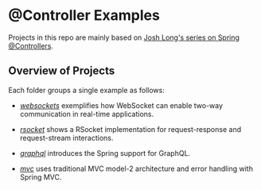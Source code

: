 # @Controller Examples
Projects in this repo are mainly based on [Josh Long's series on Spring @Controllers](https://www.youtube.com/watch?v=xhNGqTwsGw0).

## Overview of Projects
Each folder groups a single example as follows:

- [_websockets_](./websockets/) exemplifies how WebSocket can enable two-way communication in real-time applications.

- [_rsocket_](./rsocket/) shows a RSocket implementation for request-response and request-stream interactions.

- [_graphql_](./graphql/) introduces the Spring support for GraphQL.

- [_mvc_](./mvc/) uses traditional MVC model-2 architecture and error handling with Spring MVC.

